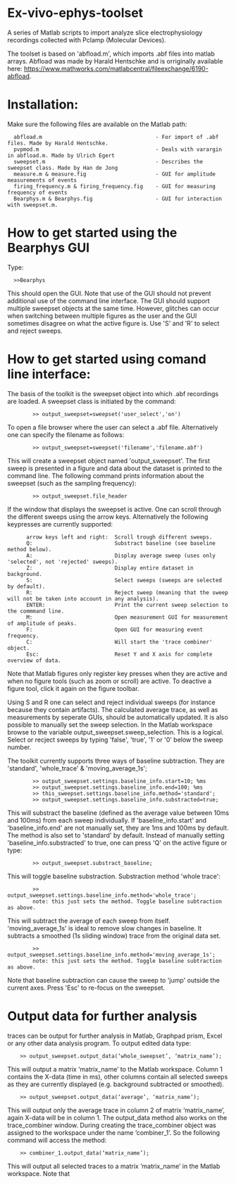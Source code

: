 # Ex-vivo-ephys-toolset
A series of Matlab scripts to import analyze slice electrophysiology recordings collected with Pclamp (Molecular Devices).

The toolset is based on 'abfload.m', which imports .abf files into matlab arrays. Abfload was made by Harald Hentschke and is orriginally available here: https://www.mathworks.com/matlabcentral/fileexchange/6190-abfload.

# Installation:
Make sure the following files are available on the Matlab path:

      abfload.m                                    - For import of .abf files. Made by Harald Hentschke.
      pvpmod.m                                     - Deals with varargin in abfload.m. Made by Ulrich Egert
      sweepset.m                                   - Describes the sweepset class. Made by Han de Jong
      measure.m & measure.fig                      - GUI for amplitude measurements of events
      firing_frequency.m & firing_frequency.fig    - GUI for measuring frequency of events
      Bearphys.m & Bearphys.fig                    - GUI for interaction with sweepset.m.

# How to get started using the Bearphys GUI
Type:

      >>Bearphys
      
This should open the GUI. Note that use of the GUI should not prevent additional use of the command line interface. The GUI should support multiple sweepset objects at the same time. However, glitches can occur when switching between multiple figures as the user and the GUI sometimes disagree on what the active figure is. Use 'S' and 'R' to select and reject sweeps.

# How to get started using comand line interface:
The basis of the toolkit is the sweepset object into which .abf recordings are loaded. A sweepset class is initiated by the command:
      
            >> output_sweepset=sweepset('user_select','on')
            
To open a file browser where the user can select a .abf file. Alternatively one can specify the filename as follows:

            >> output_sweepset=sweepset('filename','filename.abf')

This will create a sweepset object named 'output_sweepset'. The first sweep is presented in a figure and data about the dataset is printed to the command line. The following command prints information about the sweepset (such as the sampling frequency):

            >> output_sweepset.file_header

If the window that displays the sweepset is active. One can scroll through the different sweeps using the arrow keys. Alternatively the following keypresses are currently supported:

          arrow keys left and right:  Scroll trough different sweeps.
          Q:                          Substract baseline (see baseline method below).
          A:                          Display average sweep (uses only 'selected', not 'rejected' sweeps).
          Z:                          Display entire dataset in background.
          S:                          Select sweeps (sweeps are selected by default).
          R:                          Reject sweep (meaning that the sweep will not be taken into account in any analysis).
          ENTER:                      Print the current sweep selection to the commmand line.
          M:                          Open measurement GUI for measurement of amplitude of peaks.
          F:                          Open GUI for measuring event frequency.
          C:                          Will start the 'trace combiner' object.
          Esc:                        Reset Y and X axis for complete overview of data.

Note that Matlab figures only register key presses when they are active and when no figure tools (such as zoom or scroll) are active. To deactive a figure tool, click it again on the figure toolbar.

Using S and R one can select and reject individual sweeps (for instance because they contain artifacts). The calculated average trace, as well as measurements by seperate GUIs, should be automatically updated. It is also possible to manually set the sweep selection. In the Matlab workspace browse to the variable output_sweepset.sweep_selection. This is a logical. Select or recject sweeps by typing 'false', 'true', '1' or '0' below the sweep number.

The toolkit currently supports three ways of baseline subtraction. They are 'standard', 'whole_trace' & 'moving_average_1s';

            >> output_sweepset.settings.baseline_info.start=10; %ms
            >> output_sweepset.settings.baseline_info.end=100; %ms
            >> this_sweepset.settings.baseline_info.method='standard';
            >> output_sweepset.settings.baseline_info.substracted=true;

This will substract the baseline (defined as the average value between 10ms and 100ms) from each sweep individually. If 'baseline_info.start' and 'baseline_info.end' are not manually set, they are 1ms and 100ms by default. The method is also set to 'standard' by default. Instead of manually setting 'baseline_info.substracted' to true, one can press 'Q' on the active figure or type:

            >> output_sweepset.substract_baseline;
       
This will toggle baseline substraction. Substraction method 'whole trace':

            >> output_sweepset.settings.baseline_info.method='whole_trace';
            note: this just sets the method. Toggle baseline subtraction as above.
            
This will subtract the average of each sweep from itself. 'moving_average_1s' is ideal to remove slow changes in baseline. It subtracts a smoothed (1s sliding window) trace from the original data set.

            >> output_sweepset.settings.baseline_info.method='moving_average_1s';
            note: this just sets the method. Toggle baseline subtraction as above.
 
 Note that baseline subtraction can cause the sweep to 'jump' outside the current axes. Press 'Esc' to re-focus on the sweepset.

# Output data for further analysis
traces can be output for further analysis in Matlab, Graphpad prism, Excel or any other data analysis program. To output edited data type:
	
	    >> output_sweepset.output_data(‘whole_sweepset’, ‘matrix_name’);

This will output a matrix ‘matrix_name’ to the Matlab workspace. Column 1 contains the X-data (time in ms), other columns contain all selected sweeps as they are currently displayed (e.g. background subtracted or smoothed).

	    >> output_sweepset.output_data(‘average’, ‘matrix_name’);

This will output only the average trace in column 2 of matrix ‘matrix_name’, again X-data will be in column 1. The output_data method also works on the trace_combiner window. During creating the trace_combiner object was assigned to the workspace under the name ‘combiner_1’. So the following command will access the method:

	    >> combiner_1.output_data(‘matrix_name’);

This will output all selected traces to a matrix ‘matrix_name’ in the Matlab workspace. Note that 
 
 
